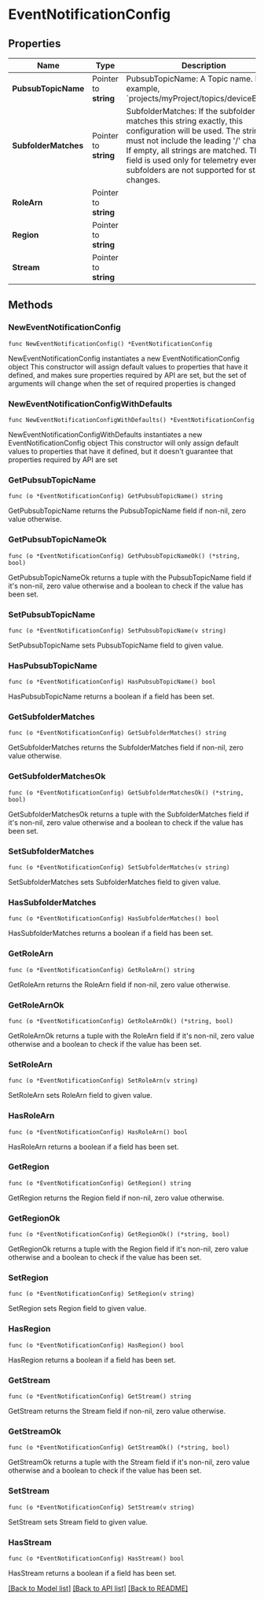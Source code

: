 # EventNotificationConfig

## Properties

Name | Type | Description | Notes
------------ | ------------- | ------------- | -------------
**PubsubTopicName** | Pointer to **string** | PubsubTopicName: A Topic name. For example, &#x60;projects/myProject/topics/deviceEvents&#x60;. | [optional] 
**SubfolderMatches** | Pointer to **string** | SubfolderMatches: If the subfolder name matches this string exactly, this configuration will be used. The string must not include the leading &#39;/&#39; character. If empty, all strings are matched. This field is used only for telemetry events; subfolders are not supported for state changes. | [optional] 
**RoleArn** | Pointer to **string** |  | [optional] 
**Region** | Pointer to **string** |  | [optional] 
**Stream** | Pointer to **string** |  | [optional] 

## Methods

### NewEventNotificationConfig

`func NewEventNotificationConfig() *EventNotificationConfig`

NewEventNotificationConfig instantiates a new EventNotificationConfig object
This constructor will assign default values to properties that have it defined,
and makes sure properties required by API are set, but the set of arguments
will change when the set of required properties is changed

### NewEventNotificationConfigWithDefaults

`func NewEventNotificationConfigWithDefaults() *EventNotificationConfig`

NewEventNotificationConfigWithDefaults instantiates a new EventNotificationConfig object
This constructor will only assign default values to properties that have it defined,
but it doesn't guarantee that properties required by API are set

### GetPubsubTopicName

`func (o *EventNotificationConfig) GetPubsubTopicName() string`

GetPubsubTopicName returns the PubsubTopicName field if non-nil, zero value otherwise.

### GetPubsubTopicNameOk

`func (o *EventNotificationConfig) GetPubsubTopicNameOk() (*string, bool)`

GetPubsubTopicNameOk returns a tuple with the PubsubTopicName field if it's non-nil, zero value otherwise
and a boolean to check if the value has been set.

### SetPubsubTopicName

`func (o *EventNotificationConfig) SetPubsubTopicName(v string)`

SetPubsubTopicName sets PubsubTopicName field to given value.

### HasPubsubTopicName

`func (o *EventNotificationConfig) HasPubsubTopicName() bool`

HasPubsubTopicName returns a boolean if a field has been set.

### GetSubfolderMatches

`func (o *EventNotificationConfig) GetSubfolderMatches() string`

GetSubfolderMatches returns the SubfolderMatches field if non-nil, zero value otherwise.

### GetSubfolderMatchesOk

`func (o *EventNotificationConfig) GetSubfolderMatchesOk() (*string, bool)`

GetSubfolderMatchesOk returns a tuple with the SubfolderMatches field if it's non-nil, zero value otherwise
and a boolean to check if the value has been set.

### SetSubfolderMatches

`func (o *EventNotificationConfig) SetSubfolderMatches(v string)`

SetSubfolderMatches sets SubfolderMatches field to given value.

### HasSubfolderMatches

`func (o *EventNotificationConfig) HasSubfolderMatches() bool`

HasSubfolderMatches returns a boolean if a field has been set.

### GetRoleArn

`func (o *EventNotificationConfig) GetRoleArn() string`

GetRoleArn returns the RoleArn field if non-nil, zero value otherwise.

### GetRoleArnOk

`func (o *EventNotificationConfig) GetRoleArnOk() (*string, bool)`

GetRoleArnOk returns a tuple with the RoleArn field if it's non-nil, zero value otherwise
and a boolean to check if the value has been set.

### SetRoleArn

`func (o *EventNotificationConfig) SetRoleArn(v string)`

SetRoleArn sets RoleArn field to given value.

### HasRoleArn

`func (o *EventNotificationConfig) HasRoleArn() bool`

HasRoleArn returns a boolean if a field has been set.

### GetRegion

`func (o *EventNotificationConfig) GetRegion() string`

GetRegion returns the Region field if non-nil, zero value otherwise.

### GetRegionOk

`func (o *EventNotificationConfig) GetRegionOk() (*string, bool)`

GetRegionOk returns a tuple with the Region field if it's non-nil, zero value otherwise
and a boolean to check if the value has been set.

### SetRegion

`func (o *EventNotificationConfig) SetRegion(v string)`

SetRegion sets Region field to given value.

### HasRegion

`func (o *EventNotificationConfig) HasRegion() bool`

HasRegion returns a boolean if a field has been set.

### GetStream

`func (o *EventNotificationConfig) GetStream() string`

GetStream returns the Stream field if non-nil, zero value otherwise.

### GetStreamOk

`func (o *EventNotificationConfig) GetStreamOk() (*string, bool)`

GetStreamOk returns a tuple with the Stream field if it's non-nil, zero value otherwise
and a boolean to check if the value has been set.

### SetStream

`func (o *EventNotificationConfig) SetStream(v string)`

SetStream sets Stream field to given value.

### HasStream

`func (o *EventNotificationConfig) HasStream() bool`

HasStream returns a boolean if a field has been set.


[[Back to Model list]](../README.md#documentation-for-models) [[Back to API list]](../README.md#documentation-for-api-endpoints) [[Back to README]](../README.md)


